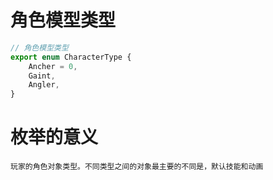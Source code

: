 # 角色模型类型

```ts
// 角色模型类型
export enum CharacterType {
    Ancher = 0,
    Gaint,
    Angler,
}
```

# 枚举的意义

    玩家的角色对象类型。不同类型之间的对象最主要的不同是，默认技能和动画